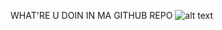 WHAT'RE U DOIN IN MA GITHUB REPO
![alt text](https://m.media-amazon.com/images/I/61aEO9vmTeL._AC_UY445_.jpg)
